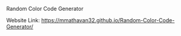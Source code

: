 Random Color Code Generator

Website Link: https://mmathavan32.github.io/Random-Color-Code-Generator/

